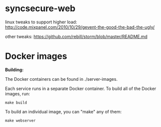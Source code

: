 syncsecure-web
==============

linux tweaks to support higher load:
http://code.mixpanel.com/2010/10/29/gevent-the-good-the-bad-the-ugly/

other tweaks:
https://github.com/rebill/storm/blob/master/README.md


Docker images
=============
**Building:**

The Docker containers can be found in ./server-images.

Each service runs in a separate Docker container.
To build all of the Docker images, run:

    make build
    
To build an individual image, you can "make" any of them:

    make webserver
